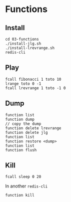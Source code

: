 # Functions

## Install

```
cd 03-functions
./install-jlg.sh
./install-lrevrange.sh
redis-cli
```

## Play

```
fcall fibonacci 1 toto 10
lrange toto 0 -1
fcall lrevrange 1 toto -1 0
```

## Dump

```
function list
function dump
// copy the dump
function delete lrevrange
function delete jlg
function list
function restore <dump>
function list
function flush
```

## Kill

```
fcall sleep 0 20
```

In another `redis-cli`

```
function kill
```
